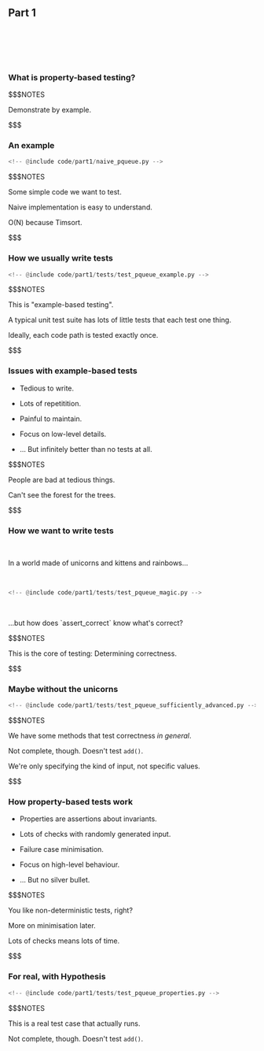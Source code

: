 ## Part 1

<br/>
<br/>
<br/>
<br/>

### What is property-based testing?

$$$NOTES

Demonstrate by example.

$$$

### An example

```python
<!-- @include code/part1/naive_pqueue.py -->
```

$$$NOTES

Some simple code we want to test.

Naive implementation is easy to understand.

O(N) because Timsort.

$$$

### How we usually write tests

```python
<!-- @include code/part1/tests/test_pqueue_example.py -->
```

$$$NOTES

This is "example-based testing".

A typical unit test suite has lots of little tests that each test one thing.

Ideally, each code path is tested exactly once.

$$$

### Issues with example-based tests

* Tedious to write. <!--{_class="fragment"}-->

* Lots of repetitition. <!--{_class="fragment"}-->

* Painful to maintain. <!--{_class="fragment"}-->

* Focus on low-level details. <!--{_class="fragment"}-->

* ... But infinitely better than no tests at all. <!--{_class="fragment"}-->

$$$NOTES

People are bad at tedious things.

Can't see the forest for the trees.

$$$

### How we want to write tests

<br/>

In a world made of unicorns and kittens and rainbows...

<br/>

```python
<!-- @include code/part1/tests/test_pqueue_magic.py -->
```
<!-- {_class="fragment"} -->

<br/>

<p class="fragment">...but how does `assert_correct` know what's correct?</p>

$$$NOTES

This is the core of testing: Determining correctness.

$$$

### Maybe without the unicorns

```python
<!-- @include code/part1/tests/test_pqueue_sufficiently_advanced.py -->
```

$$$NOTES

We have some methods that test correctness *in general*.

Not complete, though. Doesn't test `add()`.

We're only specifying the kind of input, not specific values.

$$$

### How property-based tests work

* Properties are assertions about invariants. <!--{_class="fragment"}-->

* Lots of checks with randomly generated input. <!--{_class="fragment"}-->

* Failure case minimisation. <!--{_class="fragment"}-->

* Focus on high-level behaviour. <!--{_class="fragment"}-->

* ... But no silver bullet. <!--{_class="fragment"}-->

$$$NOTES

You like non-deterministic tests, right?

More on minimisation later.

Lots of checks means lots of time.

$$$

### For real, with Hypothesis

```python
<!-- @include code/part1/tests/test_pqueue_properties.py -->
```

$$$NOTES

This is a real test case that actually runs.

Not complete, though. Doesn't test `add()`.
